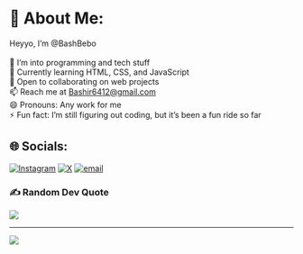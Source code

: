 # 💫 About Me:
 Heyyo, I’m @BashBebo<br><br>👀 I’m into programming and tech stuff<br>🌱 Currently learning HTML, CSS, and JavaScript<br>💞️ Open to collaborating on web projects<br>📫 Reach me at Bashir6412@gmail.com<br>😄 Pronouns: Any work for me<br>⚡ Fun fact: I’m still figuring out coding, but it’s been a fun ride so far


## 🌐 Socials:
[![Instagram](https://img.shields.io/badge/Instagram-%23E4405F.svg?logo=Instagram&logoColor=white)](https://instagram.com/onlywith.bashir) [![X](https://img.shields.io/badge/X-black.svg?logo=X&logoColor=white)](https://x.com/Be8o_13) [![email](https://img.shields.io/badge/Email-D14836?logo=gmail&logoColor=white)](mailto:bashir6412@gmail.com) 

### ✍️ Random Dev Quote
![](https://quotes-github-readme.vercel.app/api?type=horizontal&theme=dark)

---
[![](https://visitcount.itsvg.in/api?id=BashBebo&icon=2&color=0)](https://visitcount.itsvg.in)
